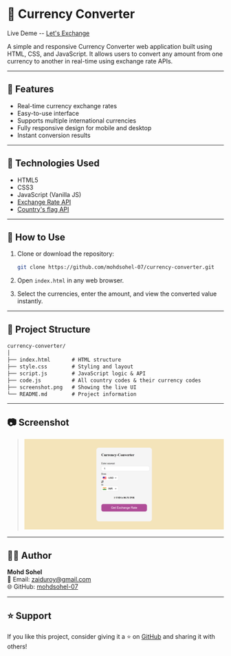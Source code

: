# 💱 Currency Converter    
Live Deme -- [Let's Exchange](https://mohdsohel-07.github.io/currency-converter/)

A simple and responsive Currency Converter web application built using HTML, CSS, and JavaScript. It allows users to convert any amount from one currency to another in real-time using exchange rate APIs.

---

## 🌟 Features

- Real-time currency exchange rates 
- Easy-to-use interface  
- Supports multiple international currencies
- Fully responsive design for mobile and desktop 
- Instant conversion results

---

## 🧰 Technologies Used

- HTML5
- CSS3
- JavaScript (Vanilla JS)
- [Exchange Rate API](https://api.frankfurter.app/latest?amount=1&from=USD&to=INR)
- [Country's flag API](https://flagsapi.com/US/flat/64.png)

---

## 🚀 How to Use
 
1. Clone or download the repository:
   ```bash
   git clone https://github.com/mohdsohel-07/currency-converter.git
   ```

2. Open `index.html` in any web browser.

3. Select the currencies, enter the amount, and view the converted value instantly.

---

## 📁 Project Structure

```
currency-converter/
│
├── index.html       # HTML structure
├── style.css        # Styling and layout
├── script.js        # JavaScript logic & API
├── code.js          # All country codes & their currency codes
├── screenshot.png   # Showing the live UI
└── README.md        # Project information
```

--- 

## 📷 Screenshot


> ![Currency Converter Screenshot](https://github.com/mohdsohel-07/currency-converter/blob/main/screenshot.png)

---

## 👨‍💻 Author

**Mohd Sohel**  
📧 Email: [zaiduroy@gmail.com](mailto:zaiduroy@gmail.com)  
🌐 GitHub: [mohdsohel-07](https://github.com/mohdsohel-07)

---


## ⭐ Support

If you like this project, consider giving it a ⭐ on [GitHub](https://github.com/mohdsohel-07) and sharing it with others!
